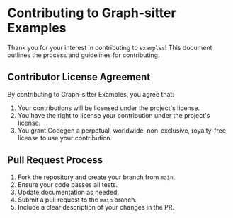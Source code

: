 # Contributing to Graph-sitter Examples

Thank you for your interest in contributing to `examples`! This document outlines the process and guidelines for contributing.

## Contributor License Agreement

By contributing to Graph-sitter Examples, you agree that:

1. Your contributions will be licensed under the project's license.
1. You have the right to license your contribution under the project's license.
1. You grant Codegen a perpetual, worldwide, non-exclusive, royalty-free license to use your contribution.

## Pull Request Process

1. Fork the repository and create your branch from `main`.
1. Ensure your code passes all tests.
1. Update documentation as needed.
1. Submit a pull request to the `main` branch.
1. Include a clear description of your changes in the PR.
